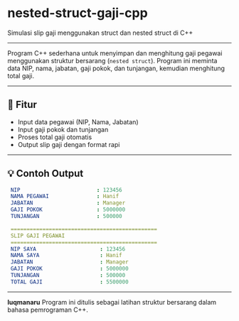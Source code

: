 # nested-struct-gaji-cpp
Simulasi slip gaji menggunakan struct dan nested struct di C++

---

Program C++ sederhana untuk menyimpan dan menghitung gaji pegawai menggunakan struktur bersarang (`nested struct`). Program ini meminta data NIP, nama, jabatan, gaji pokok, dan tunjangan, kemudian menghitung total gaji.

---

## 💼 Fitur
- Input data pegawai (NIP, Nama, Jabatan)
- Input gaji pokok dan tunjangan
- Proses total gaji otomatis
- Output slip gaji dengan format rapi

---

## 💡 Contoh Output

```yml
 NIP                        : 123456
 NAMA PEGAWAI               : Hanif
 JABATAN                    : Manager
 GAJI POKOK                 : 5000000
 TUNJANGAN                  : 500000

 ==============================================
 SLIP GAJI PEGAWAI
 ==============================================
 NIP SAYA                    : 123456
 NAMA SAYA                   : Hanif
 JABATAN                     : Manager
 GAJI POKOK                  : 5000000
 TUNJANGAN                   : 500000
 TOTAL GAJI                  : 5500000
```

---

**luqmanaru**
Program ini ditulis sebagai latihan struktur bersarang dalam bahasa pemrograman C++.
